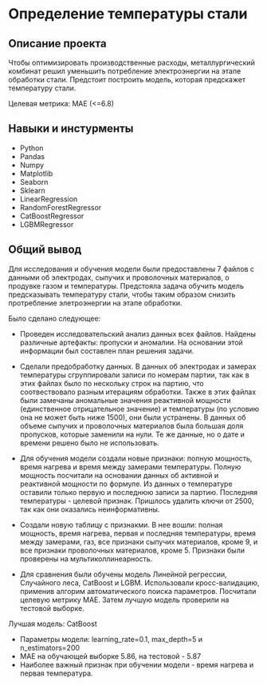 # Определение температуры стали

## Описание проекта

Чтобы оптимизировать производственные расходы, металлургический комбинат решил уменьшить потребление электроэнергии на этапе обработки стали. Предстоит построить модель, которая предскажет температуру стали.

Целевая метрика: MAE (<=6.8)

## Навыки и инстурменты

- Python
- Pandas
- Numpy
- Matplotlib
- Seaborn
- Sklearn
- LinearRegression
- RandomForestRegressor
- CatBoostRegressor
- LGBMRegressor

## Общий вывод

Для исследования и обучения модели были предоставлены 7 файлов с данными об электродах, сыпучих и проволочных материалов, о продувке газом и температуры. Предстояла задача обучить модель предсказывать температуру стали, чтобы таким образом снизить протребление элетроэнергии на этапе обработки.

Было сделано следующее:
* Проведен исследовательский анализ данных всех файлов. Найдены различные артефакты: пропуски и аномалии. На основании этой информации был составлен план решения задачи.

* Сделали предобработку данных. В данных об электродах и замерах температуры сгруппировали записи по номерам партии, так как в этих файлах было по нескольку строк на партию, что соотвествовало разным итерациям обработки. Также в этих файлах были замечаны аномальные значения реактивной мощности (единственное отрицательное значение) и температуры (по условию она не может быть ниже 1500), они были устранены. В данных об объеме сыпучих и проволочных материалов была большая доля пропусков, которые заменили на нули. Те же данные, но о дате и времени решено было не использовать.

* Для обучения модели создали новые признаки: полную мощность, время нагрева и время между замерами температуры. Полную мощность посчитали на основании данных об активной и реактивной мощности по формуле. Из данных о температуре оставили только первую и последнюю записи за партию. Последняя температуры - целевой признак. Пришлось удалить ключи от 2500, так как они оказались неинформативны.

* Создали новую таблицу с признакми. В нее вошли: полная мощность, время нагрева, первая и последняя температуры, время между замерами, газ, все признаки сыпучих материалов, кроме 9, и все признаки проволочных материалов, кроме 5. Признаки были проверены на мультиколлинеарность.

* Для сравнения были обучены модель Линейной регрессии, Случайного леса, CatBoost и LGBM. Использовали кросс-валидацию, применив алгорим автоматического поиска параметров. Посчитали целевую метрику MAE. Затем лучшую модель проверили на тестовой выборке.

Лучшая модель: CatBoost 
- Параметры модели: learning_rate=0.1, max_depth=5 и n_estimators=200
- MAE на обучающей выборке 5.86, на тестовой - 5.87
- Наиболее важный признак при обучении модели - время нагрева и первая температура.

